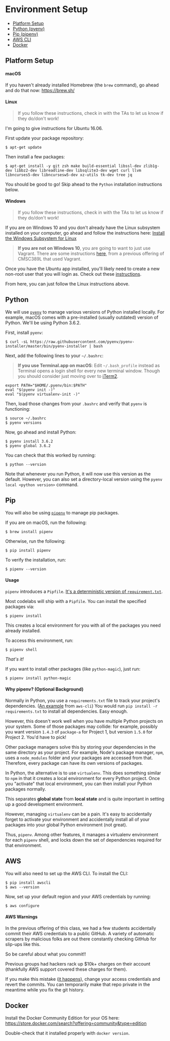 # Environment Setup

- [Platform Setup](#platform-setup)
- [Python (pyenv)](#python)
- [Pip (pipenv)](#pip)
- [AWS CLI](#aws)
- [Docker](#docker)

## Platform Setup

#### macOS

If you haven't already installed Homebrew (the `brew` command), go ahead and do that now: https://brew.sh/

#### Linux

> If you follow these instructions, check in with the TAs to let us know if they do/don't work!

I'm going to give instructions for Ubuntu 16.06.

First update your package repository:

	$ apt-get update

Then install a few packages:

	$ apt-get install -y git zsh make build-essential libssl-dev zlib1g-dev libbz2-dev libreadline-dev libsqlite3-dev wget curl llvm libncurses5-dev libncursesw5-dev xz-utils tk-dev tree jq

You should be good to go! Skip ahead to the `Python` installation instructions below.

#### Windows

> If you follow these instructions, check in with the TAs to let us know if they do/don't work!

If you are on Windows 10 and you don't already have the Linux subsystem installed on your computer, go ahead and follow the instructions here: [Install the Windows Subsystem for Linux](https://docs.microsoft.com/en-us/windows/wsl/install-win10)

> **If you are not on Windows 10**, you are going to want to just use Vagrant. There are some instructions [here](https://umd-cs-stics.gitbooks.io/cmsc389l-fall2017/content/lectures/lecture-01/codelab.html), from a previous offering of CMSC389L that used Vagrant.

Once you have the Ubuntu app installed, you'll likely need to create a new non-root user that you will login as. Check out these [instructions](https://www.digitalocean.com/community/tutorials/how-to-add-and-delete-users-on-ubuntu-16-04).

From here, you can just follow the Linux instructions above.

## Python

We will use [`pyenv`](https://github.com/pyenv/pyenv) to manage various versions of Python installed locally. For example, macOS comes with a pre-installed (usually outdated) version of Python. We'll be using Python 3.6.2.

First, install `pyenv`:

	$ curl -sL https://raw.githubusercontent.com/pyenv/pyenv-installer/master/bin/pyenv-installer | bash

Next, add the following lines to your `~/.bashrc`:

> **If you use Terminal.app on macOS**: Edit `~/.bash_profile` instead as Terminal opens a login shell for every new terminal window. Though you should consider just moving over to [iTerm2](https://www.iterm2.com/).

	export PATH="$HOME/.pyenv/bin:$PATH"
	eval "$(pyenv init -)"
	eval "$(pyenv virtualenv-init -)"

Then, load those changes from your `.bashrc` and verify that `pyenv` is functioning:

	$ source ~/.bashrc
	$ pyenv versions

Now, go ahead and install Python:

	$ pyenv install 3.6.2
	$ pyenv global 3.6.2

You can check that this worked by running:

	$ python --version

Note that whenever you run Python, it will now use this version as the default. However, you can also set a directory-local version using the `pyenv local <python version>` command.

## Pip

You will also be using [`pipenv`](https://github.com/pypa/pipenv) to manage pip packages.

If you are on macOS, run the following:

	$ brew install pipenv

Otherwise, run the following:

	$ pip install pipenv

To verify the installation, run:

```
$ pipenv --version
```

#### Usage

`pipenv` introduces a `Pipfile`. [It's a deterministic version of `requirement.txt`](https://github.com/pypa/pipfile).

Most codelabs will ship with a `Pipfile`. You can install the specified packages via:

	$ pipenv install

This creates a local environment for you with all of the packages you need already installed.

To access this environment, run:

	$ pipenv shell

*That's it!*

If you want to install other packages (like `python-magic`), just run:

	$ pipenv install python-magic

#### Why pipenv? (Optional Background)

Normally in Python, you use a `requirements.txt` file to track your project's dependencies. ([An example](https://github.com/aws/aws-cli/blob/develop/requirements.txt) from `aws-cli`) You would run `pip install -r requirements.txt` to install all dependencies. Easy enough.

However, this doesn't work well when you have multiple Python projects on your system. Some of those packages may collide: for example, possibly you want version `1.4.3` of `package-a` for Project 1, but version `1.5.0` for Project 2. You'd have to pick!

Other package managers solve this by storing your dependencies in the same directory as your project. For example, Node's package manager, `npm`, uses a `node_modules` folder and your packages are accessed from that. Therefore, every package can have its own versions of packages.

In Python, the alternative is to use `virtualenv`. This does something similar to `npm` in that it creates a local environment for every Python project. Once you "activate" that local environment, you can then install your Python packages normally.

This separates **global state** from **local state** and is quite important in setting up a good development environment.

However, managing `virtualenv` can be a pain. It's easy to accidentally forget to activate your environment and accidentally install all of your packages into your global Python environment (not great).

Thus, `pipenv`. Among other features, it manages a virtualenv environment for each `pipenv` shell, and locks down the set of dependencies required for that environment.

## AWS

You will also need to set up the AWS CLI. To install the CLI:

	$ pip install awscli
	$ aws --version

Now, set up your default region and your AWS credentials by running:

	$ aws configure

#### AWS Warnings

In the previous offering of this class, we had a few students accidentally commit their AWS credentials to a public GitHub. A variety of automatic scrapers by malicious folks are out there constantly checking GitHub for slip-ups like this.

So be careful about what you commit!!

Previous groups had hackers rack up $10k+ charges on their account (thankfully AWS support covered these charges for them).

If you make this mistake ([it happens](https://github.com/search?utf8=%E2%9C%93&q=remove+aws+credentials&type=Commits)), change your access credentials and revert the commits. You can temporarily make that repo private in the meantime while you fix the git history.

## Docker

Install the Docker Community Edition for your OS here: https://store.docker.com/search?offering=community&type=edition

Double-check that it installed properly with `docker version`.
